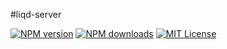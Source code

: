 #liqd-server

[![NPM version](https://img.shields.io/npm/v/liqd-server.svg)](https://www.npmjs.com/package/liqd-server)
[![NPM downloads](https://img.shields.io/npm/dm/liqd-server.svg)](https://www.npmjs.com/package/liqd-server)
[![MIT License](https://img.shields.io/badge/license-MIT-blue.svg)](LICENSE)
